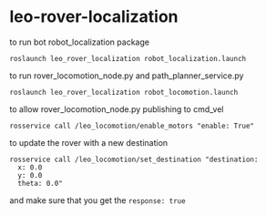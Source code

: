 # leo-rover-localization

to run bot robot_localization package

```shell
roslaunch leo_rover_localization robot_localization.launch
```

to run rover_locomotion_node.py and path_planner_service.py
```shell
roslaunch leo_rover_localization robot_locomotion.launch
```

to allow rover_locomotion_node.py publishing to cmd_vel
```shell
rosservice call /leo_locomotion/enable_motors "enable: True"
```

to update the rover with a new destination
```shell
rosservice call /leo_locomotion/set_destination "destination:
  x: 0.0
  y: 0.0
  theta: 0.0" 
```
and make sure that you get the `response: true`
